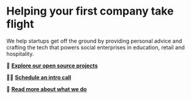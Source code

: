 # Helping your first company take flight

We help startups get off the ground by providing personal advice and crafting the tech that powers social enterprises in education, retail and hospitality.

🌈 [**Explore our open source projects**](https://github.com/orgs/includable/repositories)

👩‍💻 [**Schedule an intro call**](https://includable.com/consulting)

🚗 [**Read more about what we do**](https://includable.com)
